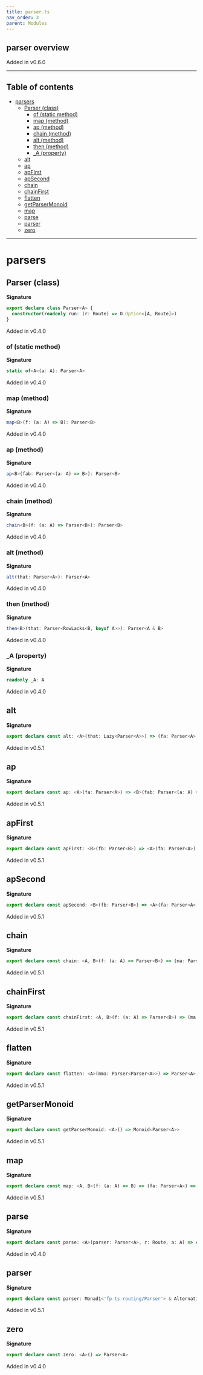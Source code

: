 ```yaml
---
title: parser.ts
nav_order: 3
parent: Modules
---
```


## parser overview

Added in v0.6.0

---

<h2 class="text-delta">Table of contents</h2>

- [parsers](#parsers)
  - [Parser (class)](#parser-class)
    - [of (static method)](#of-static-method)
    - [map (method)](#map-method)
    - [ap (method)](#ap-method)
    - [chain (method)](#chain-method)
    - [alt (method)](#alt-method)
    - [then (method)](#then-method)
    - [\_A (property)](#_a-property)
  - [alt](#alt)
  - [ap](#ap)
  - [apFirst](#apfirst)
  - [apSecond](#apsecond)
  - [chain](#chain)
  - [chainFirst](#chainfirst)
  - [flatten](#flatten)
  - [getParserMonoid](#getparsermonoid)
  - [map](#map)
  - [parse](#parse)
  - [parser](#parser)
  - [zero](#zero)

---

# parsers

## Parser (class)

**Signature**

```ts
export declare class Parser<A> {
  constructor(readonly run: (r: Route) => O.Option<[A, Route]>)
}
```

Added in v0.4.0

### of (static method)

**Signature**

```ts
static of<A>(a: A): Parser<A>
```

Added in v0.4.0

### map (method)

**Signature**

```ts
map<B>(f: (a: A) => B): Parser<B>
```

Added in v0.4.0

### ap (method)

**Signature**

```ts
ap<B>(fab: Parser<(a: A) => B>): Parser<B>
```

Added in v0.4.0

### chain (method)

**Signature**

```ts
chain<B>(f: (a: A) => Parser<B>): Parser<B>
```

Added in v0.4.0

### alt (method)

**Signature**

```ts
alt(that: Parser<A>): Parser<A>
```

Added in v0.4.0

### then (method)

**Signature**

```ts
then<B>(that: Parser<RowLacks<B, keyof A>>): Parser<A & B>
```

Added in v0.4.0

### \_A (property)

**Signature**

```ts
readonly _A: A
```

Added in v0.4.0

## alt

**Signature**

```ts
export declare const alt: <A>(that: Lazy<Parser<A>>) => (fa: Parser<A>) => Parser<A>
```

Added in v0.5.1

## ap

**Signature**

```ts
export declare const ap: <A>(fa: Parser<A>) => <B>(fab: Parser<(a: A) => B>) => Parser<B>
```

Added in v0.5.1

## apFirst

**Signature**

```ts
export declare const apFirst: <B>(fb: Parser<B>) => <A>(fa: Parser<A>) => Parser<A>
```

Added in v0.5.1

## apSecond

**Signature**

```ts
export declare const apSecond: <B>(fb: Parser<B>) => <A>(fa: Parser<A>) => Parser<B>
```

Added in v0.5.1

## chain

**Signature**

```ts
export declare const chain: <A, B>(f: (a: A) => Parser<B>) => (ma: Parser<A>) => Parser<B>
```

Added in v0.5.1

## chainFirst

**Signature**

```ts
export declare const chainFirst: <A, B>(f: (a: A) => Parser<B>) => (ma: Parser<A>) => Parser<A>
```

Added in v0.5.1

## flatten

**Signature**

```ts
export declare const flatten: <A>(mma: Parser<Parser<A>>) => Parser<A>
```

Added in v0.5.1

## getParserMonoid

**Signature**

```ts
export declare const getParserMonoid: <A>() => Monoid<Parser<A>>
```

Added in v0.5.1

## map

**Signature**

```ts
export declare const map: <A, B>(f: (a: A) => B) => (fa: Parser<A>) => Parser<B>
```

Added in v0.5.1

## parse

**Signature**

```ts
export declare const parse: <A>(parser: Parser<A>, r: Route, a: A) => A
```

Added in v0.4.0

## parser

**Signature**

```ts
export declare const parser: Monad1<'fp-ts-routing/Parser'> & Alternative1<'fp-ts-routing/Parser'>
```

Added in v0.5.1

## zero

**Signature**

```ts
export declare const zero: <A>() => Parser<A>
```

Added in v0.4.0
